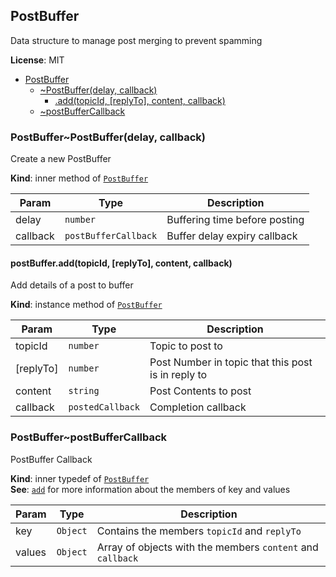 <a name="classes.module_PostBuffer"></a>
## PostBuffer
Data structure to manage post merging to prevent spamming

**License**: MIT  

* [PostBuffer](#classes.module_PostBuffer)
  * [~PostBuffer(delay, callback)](#classes.module_PostBuffer..PostBuffer)
    * [.add(topicId, [replyTo], content, callback)](#classes.module_PostBuffer..PostBuffer+add)
  * [~postBufferCallback](#classes.module_PostBuffer..postBufferCallback)

<a name="classes.module_PostBuffer..PostBuffer"></a>
### PostBuffer~PostBuffer(delay, callback)
Create a new PostBuffer

**Kind**: inner method of <code>[PostBuffer](#classes.module_PostBuffer)</code>  

| Param | Type | Description |
| --- | --- | --- |
| delay | <code>number</code> | Buffering time before posting |
| callback | <code>postBufferCallback</code> | Buffer delay expiry callback |

<a name="classes.module_PostBuffer..PostBuffer+add"></a>
#### postBuffer.add(topicId, [replyTo], content, callback)
Add details of a post to buffer

**Kind**: instance method of <code>[PostBuffer](#classes.module_PostBuffer..PostBuffer)</code>  

| Param | Type | Description |
| --- | --- | --- |
| topicId | <code>number</code> | Topic to post to |
| [replyTo] | <code>number</code> | Post Number in topic that this post is in reply to |
| content | <code>string</code> | Post Contents to post |
| callback | <code>postedCallback</code> | Completion callback |

<a name="classes.module_PostBuffer..postBufferCallback"></a>
### PostBuffer~postBufferCallback
PostBuffer Callback

**Kind**: inner typedef of <code>[PostBuffer](#classes.module_PostBuffer)</code>  
**See**: [`add`](#classes.module_PostBuffer..PostBuffer+add)
for more information about the members of key and values  

| Param | Type | Description |
| --- | --- | --- |
| key | <code>Object</code> | Contains the members `topicId` and `replyTo` |
| values | <code>Object</code> | Array of objects with the members `content` and `callback` |

